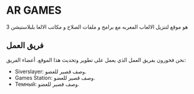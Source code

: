 # AR GAMES
هو موقع لتنزيل الالعاب المعربه مع برامج و ملفات الصلاح و مكاتب الالعا بلبلاستيشن 3

## فريق العمل

نحن فخورون بفريق العمل الذي يعمل على تطوير وتحديث هذا الموقع. أعضاء الفريق:

- Siverslayer: وصف قصير للعضو.
- Games Station: وصف قصير للعضو.
- Темный: وصف قصير للعضو.


